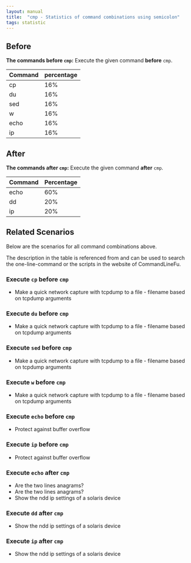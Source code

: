 ```yaml
---
layout: manual
title:  "cmp - Statistics of command combinations using semicolon"
tags: statistic
---
```


## Before

__The commands before `cmp`:__  Execute the given command __before__ `cmp`.

| Command | percentage |
|--------|--------|
| cp | 16% |
| du | 16% |
| sed | 16% |
| w | 16% |
| echo | 16% |
| ip | 16% |



## After

__The commands after `cmp`:__ Execute the given command __after__ `cmp`.

| Command | Percentage | 
|-------|--------|
| echo | 60% |
| dd | 20% |
| ip | 20% |



## Related Scenarios

Below are the scenarios for all command combinations above.

The description in the table is referenced from and can be used to search the one-line-command or the scripts in the website of CommandLineFu.


### Execute `cp` before `cmp`

- Make a quick network capture with tcpdump to a file - filename based on tcpdump arguments

            
### Execute `du` before `cmp`

- Make a quick network capture with tcpdump to a file - filename based on tcpdump arguments

            
### Execute `sed` before `cmp`

- Make a quick network capture with tcpdump to a file - filename based on tcpdump arguments

            
### Execute `w` before `cmp`

- Make a quick network capture with tcpdump to a file - filename based on tcpdump arguments

            
### Execute `echo` before `cmp`

- Protect against buffer overflow

            
### Execute `ip` before `cmp`

- Protect against buffer overflow

            


### Execute `echo` after `cmp`

- Are the two lines anagrams?
- Are the two lines anagrams?
- Show the ndd ip settings of a solaris device

            
### Execute `dd` after `cmp`

- Show the ndd ip settings of a solaris device

            
### Execute `ip` after `cmp`

- Show the ndd ip settings of a solaris device

            

